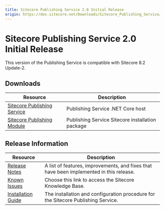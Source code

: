 ```yaml
---
title: Sitecore Publishing Service 2.0 Initial Release
origin: https://dev.sitecore.net/Downloads/Sitecore_Publishing_Service/20/Sitecore_Publishing_Service_20_Initial_Release.aspx
---
```


# Sitecore Publishing Service 2.0 Initial Release

This version of the Publishing Service is compatible with Sitecore 8.2 Update-2.

## Downloads

 | Resource | Description |
 | --- | --- |
 | [Sitecore Publishing Service](https://sitecoredev.azureedge.net/~/media/F899F2980D0941879C76F16FB15BF6D2.ashx?date=20170130T183730) | Publishing Service .NET Core host |
 | [Sitecore Publishing Module](https://sitecoredev.azureedge.net/~/media/0494A2E2F9624B0DA566153B050A0560.ashx?date=20170130T184029) | Publishing Service Sitecore installation package |

## Release Information

 | Resource | Description |
 | --- | --- |
 | [Release Notes](https://dev.sitecore.net:443/downloads/Sitecore%20Publishing%20Service/20/Sitecore%20Publishing%20Service%2020%20Initial%20Release/Release%20Notes) | A list of features, improvements, and fixes that have been implemented in this release. |
 | [Known Issues](https://kb.sitecore.net/articles/431510) | Choose this link to access the Sitecore Knowledge Base. |
 | [Installation Guide](https://sitecoredev.azureedge.net/~/media/6A0A9E06FBD549059473643F4ADE19DB.ashx?date=20200204T082137) | The installation and configuration procedure for the Sitecore Publishing Service. |